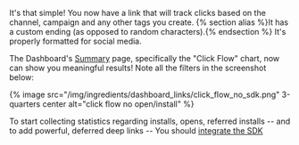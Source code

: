 
It's that simple! You now have a link that will track clicks based on the channel, campaign and any other tags you create. {% section alias %}It has a custom ending (as opposed to random characters).{% endsection %} It's properly formatted for social media.

The Dashboard's [Summary](https://dashboard.branch.io/#) page, specifically the "Click Flow" chart, now can show you meaningful results! Note all the filters in the screenshot below:

{% image src="/img/ingredients/dashboard_links/click_flow_no_sdk.png" 3-quarters center alt="click flow no open/install" %}

To start collecting statistics regarding installs, opens, referred installs -- and to add powerful, deferred deep links -- You should [integrate the SDK](/recipes/quickstart_guide/{{page.platform}}/)
